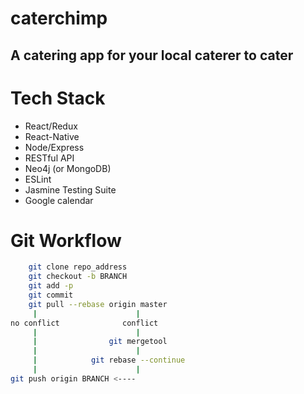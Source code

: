 # caterchimp
## A catering app for your local caterer to cater

# Tech Stack
  * React/Redux
  * React-Native
  * Node/Express
  * RESTful API
  * Neo4j (or MongoDB)
  * ESLint
  * Jasmine Testing Suite
  * Google calendar 

# Git Workflow

```bash
    git clone repo_address
    git checkout -b BRANCH
    git add -p
    git commit
    git pull --rebase origin master
     |                      |
no conflict              conflict
     |                      |
     |                git mergetool
     |                      |
     |            git rebase --continue
     |                      |
git push origin BRANCH <----
```

